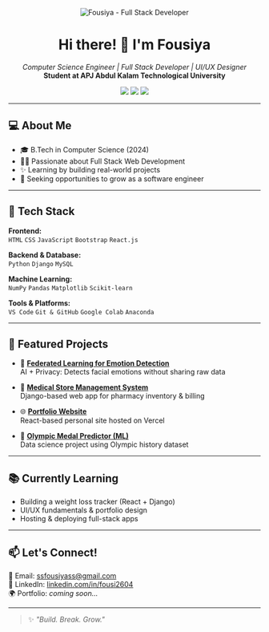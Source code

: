<!-- Banner -->
<p align="center">
  <img src="https://your-image-link.com/banner.png" alt="Fousiya - Full Stack Developer" />
</p>

<h1 align="center">Hi there! 👋 I'm Fousiya</h1>

<p align="center">
  <i>Computer Science Engineer | Full Stack Developer | UI/UX Designer</i><br>
  <b>Student at APJ Abdul Kalam Technological University</b>  
</p>

<p align="center">
  <a href="mailto:ssfousiyass@gmail.com"><img src="https://img.shields.io/badge/email-ssfousiyass@gmail.com-red?style=flat-square&logo=gmail"></a>
  <a href="https://www.linkedin.com/in/fousi2604/"><img src="https://img.shields.io/badge/LinkedIn-Fousiya-blue?style=flat-square&logo=linkedin"></a>
  <a href="https://github.com/Devlper-Fousi"><img src="https://img.shields.io/github/followers/Devlper-Fousi?label=Follow&style=social"></a>
</p>

---

## 💻 About Me

- 🎓 B.Tech in Computer Science (2024)  
- 👩‍💻 Passionate about Full Stack Web Development  
- ✨ Learning by building real-world projects  
- 🎯 Seeking opportunities to grow as a software engineer

---

## 🚀 Tech Stack

**Frontend:**  
`HTML` `CSS` `JavaScript` `Bootstrap` `React.js`

**Backend & Database:**  
`Python` `Django` `MySQL`

**Machine Learning:**  
`NumPy` `Pandas` `Matplotlib` `Scikit-learn`

**Tools & Platforms:**  
`VS Code` `Git & GitHub` `Google Colab` `Anaconda`  

---

## 📂 Featured Projects

- 🧠 [**Federated Learning for Emotion Detection**](#)  
  AI + Privacy: Detects facial emotions without sharing raw data

- 💊 [**Medical Store Management System**](#)  
  Django-based web app for pharmacy inventory & billing

- 🌐 [**Portfolio Website**](#)  
  React-based personal site hosted on Vercel

- 🥇 [**Olympic Medal Predictor (ML)**](#)  
  Data science project using Olympic history dataset

---

## 📚 Currently Learning

- Building a weight loss tracker (React + Django)
- UI/UX fundamentals & portfolio design
- Hosting & deploying full-stack apps

---

## 📫 Let's Connect!

📧 Email: [ssfousiyass@gmail.com](mailto:ssfousiyass@gmail.com)  
🔗 LinkedIn: [linkedin.com/in/fousi2604](https://www.linkedin.com/in/fousi2604/)  
🌍 Portfolio: *coming soon...*

---

> ✨ *"Build. Break. Grow."*


